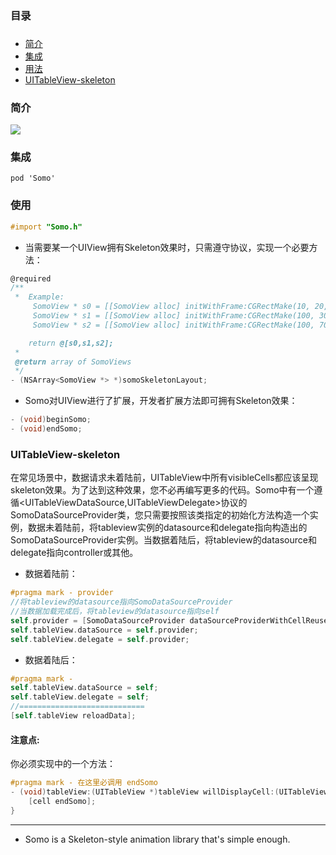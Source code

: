 ### 目录

### 
 * [简介](#somo_intro)
 * [集成](#somo_integrate)
 * [用法](#somo_usage)
 * [UITableView-skeleton](#somo_uitableview)


### <a id="somo_intro"></a>简介 
![](https://github.com/xorshine/Somo/blob/master/Somo.gif)

### <a id="somo_integrate"></a>集成
```pod 'Somo'```

### <a id="somo_usage"></a>使用
```objective-c
#import "Somo.h" 
```
* 当需要某一个UIView拥有Skeleton效果时，只需遵守<SomoSkeletonLayoutProtocol>协议，实现一个必要方法：
	
```objective-c
@required
/**
 *  Example:
	 SomoView * s0 = [[SomoView alloc] initWithFrame:CGRectMake(10, 20, 70, 70)];
	 SomoView * s1 = [[SomoView alloc] initWithFrame:CGRectMake(100, 30, 200, 15)];
	 SomoView * s2 = [[SomoView alloc] initWithFrame:CGRectMake(100, 70, 100, 15)];

	return @[s0,s1,s2];
 *
 @return array of SomoViews
 */
- (NSArray<SomoView *> *)somoSkeletonLayout;
```
* Somo对UIView进行了扩展，开发者扩展方法即可拥有Skeleton效果：
```objective-c
- (void)beginSomo;
- (void)endSomo; 
```
### <a id="somo_uitableview"></a>UITableView-skeleton

在常见场景中，数据请求未着陆前，UITableView中所有visibleCells都应该呈现skeleton效果。为了达到这种效果，您不必再编写更多的代码。Somo中有一个遵循<UITableViewDataSource,UITableViewDelegate>协议的SomoDataSourceProvider类，您只需要按照该类指定的初始化方法构造一个实例，数据未着陆前，将tableview实例的datasource和delegate指向构造出的SomoDataSourceProvider实例。当数据着陆后，将tableview的datasource和delegate指向controller或其他。

* 数据着陆前：
```objective-c
#pragma mark - provider
//将tableview的datasource指向SomoDataSourceProvider
//当数据加载完成后，将tableview的datasource指向self
self.provider = [SomoDataSourceProvider dataSourceProviderWithCellReuseIdentifier:@"id"];
self.tableView.dataSource = self.provider;
self.tableView.delegate = self.provider;
```
* 数据着陆后：
```objective-c
#pragma mark - 
self.tableView.dataSource = self;
self.tableView.delegate = self;
//============================
[self.tableView reloadData];
```
#### 注意点:
你必须实现<UITableViewDelegate>中的一个方法：
	
```objective-c
#pragma mark - 在这里必调用 endSomo
- (void)tableView:(UITableView *)tableView willDisplayCell:(UITableViewCell *)cell forRowAtIndexPath:(NSIndexPath *)indexPath{
	[cell endSomo];
}
```

*** 
* Somo is a Skeleton-style animation library that's simple enough.
